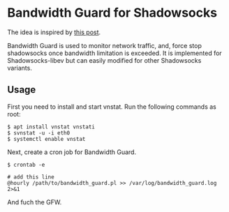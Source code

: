# Bandwidth Guard for Shadowsocks

The idea is inspired by [this post](http://k162.space/vnstat/).

Bandwidth Guard is used to monitor network traffic, and, force stop shadowsocks once bandwidth limitation is exceeded. It is implemented for Shadowsocks-libev but can easily modified for other Shadowsocks variants.

## Usage

First you need to install and start vnstat. Run the following commands as root:

```shell
$ apt install vnstat vnstati
$ svnstat -u -i eth0
$ systemctl enable vnstat
```

Next, create a cron job for Bandwidth Guard.

```shell
$ crontab -e

# add this line
@hourly /path/to/bandwidth_guard.pl >> /var/log/bandwidth_guard.log 2>&1
```

And fuch the GFW.
